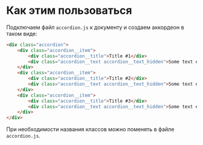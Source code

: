 # Как этим пользоваться
Подключаем файл `accordion.js` к документу и создаем
аккордеон в таком виде:
```html
<div class="accordion">
    <div class="accordion__item">
        <div class="accordion__title">Title #1</div>
        <div class="accordion__text accordion__text_hidden">Some text #1</div>
    </div>
    <div class="accordion__item">
        <div class="accordion__title">Title #2</div>
        <div class="accordion__text accordion__text_hidden">Some text #2</div>
    </div>
    <div class="accordion__item">
        <div class="accordion__title">Title #3</div>
        <div class="accordion__text accordion__text_hidden">Some text #3</div>
    </div>
</div>
```
При необходимости названия классов можно поменять в файле `accordion.js`.